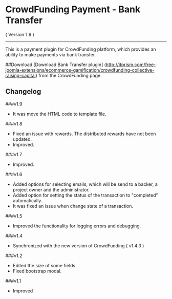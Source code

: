 CrowdFunding Payment - Bank Transfer
==========================
( Version 1.9 )
- - -

This is a payment plugin for CrowdFunding platform, which provides an ability to make payments via bank transfer.

##Download
[Download Bank Transfer plugin] (http://itprism.com/free-joomla-extensions/ecommerce-gamification/crowdfunding-collective-raising-capital) from the CrowdFunding page.

Changelog
---------
###v1.9
* It was move the HTML code to template file.

###v1.8
* Fixed an issue with rewards. The distributed rewards have not been updated.
* Improved.

###v1.7
* Improved.

###v1.6
* Added options for selecting emails, which will be send to a backer, a project owner and the administrator.
* Added option for setting the status of the transaction to "completed" automatically.
* It was fixed an issue when change state of a transaction.

###v1.5
* Improved the functionality for logging errors and debugging.

###v1.4
* Synchronized with the new version of CrowdFunding ( v1.4.3 )

###v1.2
* Edited the size of some fields.
* Fixed bootstrap modal.

###v1.1
* Improved